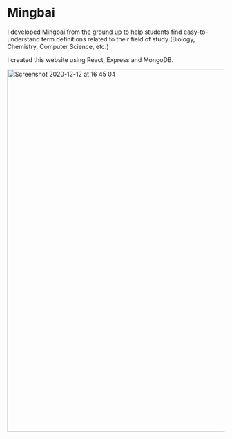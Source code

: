# Mingbai

I developed Mingbai from the ground up to help students find easy-to-understand term definitions related to their field of study (Biology, Chemistry, Computer Science, etc.)

I created this website using React, Express and MongoDB.

<img width="840" alt="Screenshot 2020-12-12 at 16 45 04" src="https://user-images.githubusercontent.com/31804969/102026421-08669600-3d9e-11eb-9554-a6daed9f6b3c.png">
